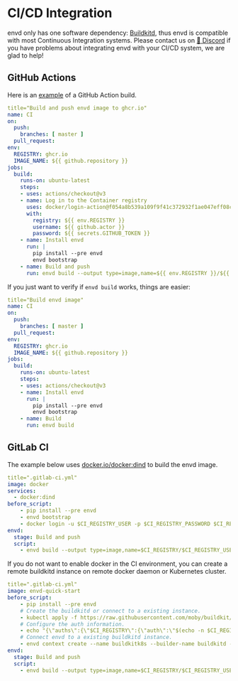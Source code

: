# CI/CD Integration 

envd only has one software dependency: [Buildkitd](https://github.com/moby/buildkit#containerizing-buildkit), thus envd is compatible with most Continuous Integration systems. Please contact us on [💬 Discord](https://discord.gg/KqswhpVgdU) if you have problems about integrating envd with your CI/CD system, we are glad to help!

## GitHub Actions

Here is an [example](https://github.com/tensorchord/envd-quick-start/blob/master/.github/workflows/release.yml) of a GitHub Action build.

```yaml 
title="Build and push envd image to ghcr.io"
name: CI
on:
  push:
    branches: [ master ]
  pull_request:
env:
  REGISTRY: ghcr.io
  IMAGE_NAME: ${{ github.repository }}
jobs:
  build:
    runs-on: ubuntu-latest
    steps:
    - uses: actions/checkout@v3
    - name: Log in to the Container registry
      uses: docker/login-action@f054a8b539a109f9f41c372932f1ae047eff08c9
      with:
        registry: ${{ env.REGISTRY }}
        username: ${{ github.actor }}
        password: ${{ secrets.GITHUB_TOKEN }}
    - name: Install envd
      run: |
        pip install --pre envd
        envd bootstrap
    - name: Build and push
      run: envd build --output type=image,name=${{ env.REGISTRY }}/${{ env.IMAGE_NAME }},push=true
```

If you just want to verify if `envd build` works, things are easier:

```yaml 
title="Build envd image"
name: CI
on:
  push:
    branches: [ master ]
  pull_request:
env:
  REGISTRY: ghcr.io
  IMAGE_NAME: ${{ github.repository }}
jobs:
  build:
    runs-on: ubuntu-latest
    steps:
    - uses: actions/checkout@v3
    - name: Install envd
      run: |
        pip install --pre envd
        envd bootstrap
    - name: Build
      run: envd build
```

## GitLab CI

The example below uses [docker.io/docker:dind](https://hub.docker.com/layers/docker/library/docker/dind/images/sha256-95d63c46fdbeca706f6cb736ebcfbbf81e845c3f5a64ab5133cb0fe15ecbbfc4?context=explore) to build the envd image.

```yaml 
title=".gitlab-ci.yml"
image: docker
services:
  - docker:dind
before_script:
    - pip install --pre envd
    - envd bootstrap
    - docker login -u $CI_REGISTRY_USER -p $CI_REGISTRY_PASSWORD $CI_REGISTRY
envd:
  stage: Build and push
  script:
    - envd build --output type=image,name=$CI_REGISTRY/$CI_REGISTRY_USER/envd-quick-start,push=true
```

If you do not want to enable docker in the CI environment, you can create a remote buildkitd instance on remote docker daemon or Kubernetes cluster.

```yaml 
title=".gitlab-ci.yml"
image: envd-quick-start
before_script:
    - pip install --pre envd
    # Create the buildkitd or connect to a existing instance.
    - kubectl apply -f https://raw.githubusercontent.com/moby/buildkit/master/examples/kubernetes/pod.rootless.yaml
    # Configure the auth information.
    - echo "{\"auths\":{\"$CI_REGISTRY\":{\"auth\":\"$(echo -n $CI_REGISTRY_USER:$CI_REGISTRY_PASSWORD | base64)\"}}}" > ~/.docker/config.json
    # Connect envd to a existing buildkitd instance.
    - envd context create --name buildkitk8s --builder-name buildkitd --use --builder kube-pod
envd:
  stage: Build and push
  script:
    - envd build --output type=image,name=$CI_REGISTRY/$CI_REGISTRY_USER/envd-quick-start,push=true
```